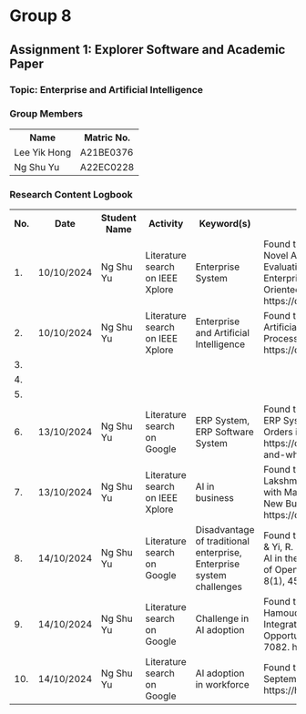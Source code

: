 # Group 8 
<!DOCTYPE html>
<html lang="en">

<body>

<h2>Assignment 1: Explorer Software and Academic Paper</h2>

<div class="group-section">
    <h3>Topic: Enterprise and Artificial Intelligence</h3>
    <h3>Group Members</h3>
    <table>
        <tr>
            <th>Name</th>
            <th>Matric No.</th>
        </tr>
        <tr>
            <td>Lee Yik Hong</td>
            <td>A21BE0376</td>
        </tr>
        <tr>
            <td>Ng Shu Yu</td>
            <td>A22EC0228</td>
        </tr>
    </table>
</div>

<div class="logbook-section">
    <h3>Research Content Logbook</h3>
    <table>
        <tr>
            <th>No.</th>
            <th>Date</th>
            <th>Student Name</th>
            <th>Activity</th>
            <th>Keyword(s)</th>
            <th>Outcome</th>
        </tr>
        <tr>
            <td>1.</td>
            <td>10/10/2024</td>
            <td>Ng Shu Yu</td>
            <td>Literature search on IEEE Xplore</td>
            <td>Enterprise System</td>
            <td>Found the paper M.R Majedi, & Osman, K. A. (2008). A Novel Architectural Design Model for Enterprise Systems: Evaluating Enterprise Resource Planning System and Enterprise Application Integration Against Service Oriented Architecture. https://doi.org/10.1109/icpca.2008.4783558

</td>
        </tr>
        <tr>
            <td>2.</td>
            <td>10/10/2024</td>
            <td>Ng Shu Yu</td>
            <td>Literature search on IEEE Xplore</td>
            <td>Enterprise and Artificial Intelligence</td>
            <td>Found the paper Kiril Anguelov. (2021). Applications of Artificial Intelligence for Optimization of Business Processes in Enterprise Resource Planning Systems. https://doi.org/10.1109/electronica52725.2021.9513677</td>
        <tr>
            <td>3.</td>
            <td></td>
            <td></td>
            <td></td>
            <td></td>
            <td></td>
        </tr>
        <tr>
            <td>4.</td>
            <td></td>
            <td></td>
            <td></td>
            <td></td>
            <td></td>
        </tr>
        <tr>
            <td>5.</td>
            <td></td>
            <td></td>
            <td></td>
            <td></td>
            <td></td>
        </tr>
        <tr>
            <td>6.</td>
            <td>13/10/2024</td>
            <td>Ng Shu Yu</td>
            <td>Literature search on Google</td>
            <td>ERP System, ERP Software System</td>
            <td>Found the article Guerrero, O. (2022, April 15). What is an ERP System and Why is it Important for Your Business? Orders in Seconds; Orders in Seconds. https://ordersinseconds.com/what-is-an-erp-system-and-why-is-it-important-for-your-business/</td>
        </tr>
        <tr>
            <td>7.</td>
            <td>13/10/2024</td>
            <td>Ng Shu Yu</td>
            <td>Literature search on IEEE Xplore</td>
            <td>AI in business</td>
            <td>Found the paper None Kafila, Swetha S, Mittal, S., Vijaya Lakshmi V, Lourens, M., & Soni, M. (2024). Combining AI with Machine Learning to Improve Decision-Making in New Business Technologies. 376, 1–5. https://doi.org/10.1109/tqcebt59414.2024.10545201</td>
        </tr>
        <tr>
            <td>8.</td>
            <td>14/10/2024</td>
            <td>Ng Shu Yu</td>
            <td>Literature search on Google</td>
            <td>Disadvantage of traditional enterprise, Enterprise system challenges</td>
            <td>Found the paper Massimo Regona, Tan Yigitcanlar, Xia, B., & Yi, R. (2022). Opportunities and Adoption Challenges of AI in the Construction Industry: A PRISMA Review. Journal of Open Innovation Technology Market and Complexity, 8(1), 45–45. https://doi.org/10.3390/joitmc8010045</td>
        </tr>
        <tr>
            <td>9.</td>
            <td>14/10/2024</td>
            <td>Ng Shu Yu</td>
            <td>Literature search on Google</td>
            <td>Challenge in AI adoption</td>
            <td>Found the paper Aldoseri, A., Al-Khalifa, K. N., & Hamouda, A. M. (2023). Re-Thinking Data Strategy and Integration for Artificial Intelligence: Concepts, Opportunities, and Challenges. Applied Sciences, 13(12), 7082. https://doi.org/10.3390/app13127082</td>
        </tr>
        <tr>
            <td>10.</td>
            <td>14/10/2024</td>
            <td>Ng Shu Yu</td>
            <td>Literature search on Google</td>
            <td>AI adoption in workforce</td>
            <td>Found the article Reskilling in the Age of AI. (2023, September). Harvard Business Review. https://hbr.org/2023/09/reskilling-in-the-age-of-ai</td>
        </tr>
    </table>
</div>

</body>
</html>
